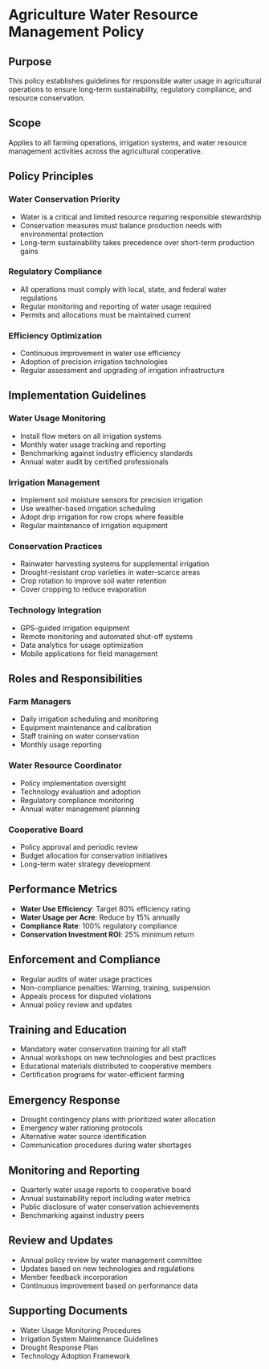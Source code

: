# Agriculture Water Resource Management Policy

## Purpose
This policy establishes guidelines for responsible water usage in agricultural operations to ensure long-term sustainability, regulatory compliance, and resource conservation.

## Scope
Applies to all farming operations, irrigation systems, and water resource management activities across the agricultural cooperative.

## Policy Principles

### **Water Conservation Priority**
- Water is a critical and limited resource requiring responsible stewardship
- Conservation measures must balance production needs with environmental protection
- Long-term sustainability takes precedence over short-term production gains

### **Regulatory Compliance**
- All operations must comply with local, state, and federal water regulations
- Regular monitoring and reporting of water usage required
- Permits and allocations must be maintained current

### **Efficiency Optimization**
- Continuous improvement in water use efficiency
- Adoption of precision irrigation technologies
- Regular assessment and upgrading of irrigation infrastructure

## Implementation Guidelines

### **Water Usage Monitoring**
- Install flow meters on all irrigation systems
- Monthly water usage tracking and reporting
- Benchmarking against industry efficiency standards
- Annual water audit by certified professionals

### **Irrigation Management**
- Implement soil moisture sensors for precision irrigation
- Use weather-based irrigation scheduling
- Adopt drip irrigation for row crops where feasible
- Regular maintenance of irrigation equipment

### **Conservation Practices**
- Rainwater harvesting systems for supplemental irrigation
- Drought-resistant crop varieties in water-scarce areas
- Crop rotation to improve soil water retention
- Cover cropping to reduce evaporation

### **Technology Integration**
- GPS-guided irrigation equipment
- Remote monitoring and automated shut-off systems
- Data analytics for usage optimization
- Mobile applications for field management

## Roles and Responsibilities

### **Farm Managers**
- Daily irrigation scheduling and monitoring
- Equipment maintenance and calibration
- Staff training on water conservation
- Monthly usage reporting

### **Water Resource Coordinator**
- Policy implementation oversight
- Technology evaluation and adoption
- Regulatory compliance monitoring
- Annual water management planning

### **Cooperative Board**
- Policy approval and periodic review
- Budget allocation for conservation initiatives
- Long-term water strategy development

## Performance Metrics
- **Water Use Efficiency**: Target 80% efficiency rating
- **Water Usage per Acre**: Reduce by 15% annually
- **Compliance Rate**: 100% regulatory compliance
- **Conservation Investment ROI**: 25% minimum return

## Enforcement and Compliance
- Regular audits of water usage practices
- Non-compliance penalties: Warning, training, suspension
- Appeals process for disputed violations
- Annual policy review and updates

## Training and Education
- Mandatory water conservation training for all staff
- Annual workshops on new technologies and best practices
- Educational materials distributed to cooperative members
- Certification programs for water-efficient farming

## Emergency Response
- Drought contingency plans with prioritized water allocation
- Emergency water rationing protocols
- Alternative water source identification
- Communication procedures during water shortages

## Monitoring and Reporting
- Quarterly water usage reports to cooperative board
- Annual sustainability report including water metrics
- Public disclosure of water conservation achievements
- Benchmarking against industry peers

## Review and Updates
- Annual policy review by water management committee
- Updates based on new technologies and regulations
- Member feedback incorporation
- Continuous improvement based on performance data

## Supporting Documents
- Water Usage Monitoring Procedures
- Irrigation System Maintenance Guidelines
- Drought Response Plan
- Technology Adoption Framework